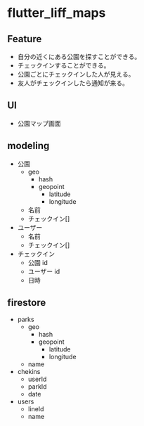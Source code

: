 # flutter_liff_maps

## Feature

- 自分の近くにある公園を探すことができる。
- チェックインすることができる。
- 公園ごとにチェックインした人が見える。
- 友人がチェックインしたら通知が来る。

## UI

- 公園マップ画面

## modeling

- 公園
  - geo
    - hash
    - geopoint
      - latitude
      - longitude
  - 名前
  - チェックイン[]
- ユーザー
  - 名前
  - チェックイン[]
- チェックイン
  - 公園 id
  - ユーザー id
  - 日時

## firestore

- parks
  - geo
    - hash
    - geopoint
      - latitude
      - longitude
  - name
- chekins
  - userId
  - parkId
  - date
- users
  - lineId
  - name
